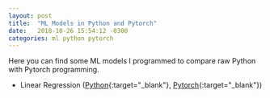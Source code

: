 ```yaml
---
layout: post
title:  "ML Models in Python and Pytorch"
date:   2018-10-26 15:54:12 -0300
categories: ml python pytorch
---
```


Here you can find some ML models I programmed to compare raw Python with Pytorch programming.

* Linear Regression ([Python](https://github.com/marceloamancio/models/blob/master/Python_LinearRegression.ipynb){:target="_blank"}, [Pytorch](https://github.com/marceloamancio/models/blob/master/PyTorch_LinearRegression.ipynb){:target="_blank"})
